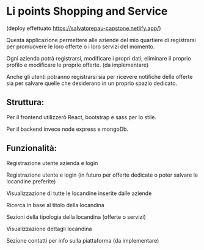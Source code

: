 # Li points Shopping and Service
(deploy effettuato https://salvatorepau-capstone.netlify.app/)

Questa applicazione permettere alle aziende del mio quartiere di registrarsi per promuovere le loro offerte o i loro servizi del momento.

Ogni azienda potrà registrarsi, modificare i propri dati, eliminare il proprio profilo e modificare le proprie offerte. (da implementare)

Anche gli utenti potranno registrarsi sia per ricevere notifiche delle offerte sia per salvare quelle che desiderano in un proprio spazio dedicato.

## Struttura:

Per il frontend utilizzerò React, bootstrap e sass per lo stile. 

Per il backend invece node express e mongoDb.

## Funzionalità:

Registrazione utente azienda e login

Registrazione utente e login (in futuro per offerte dedicate o poter salvare le locandine preferite)

Visualizzazione di tutte le locandine inserite dalle aziende

Ricerca in base al titolo della locandina

Sezioni della tipologia della locandina (offerte o servizi)

Visualizzazione dettagli locandina

Sezione contatti per info sulla piattaforma (da implementare)